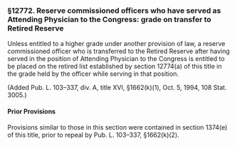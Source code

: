 ### §12772. Reserve commissioned officers who have served as Attending Physician to the Congress: grade on transfer to Retired Reserve ###

Unless entitled to a higher grade under another provision of law, a reserve commissioned officer who is transferred to the Retired Reserve after having served in the position of Attending Physician to the Congress is entitled to be placed on the retired list established by section 12774(a) of this title in the grade held by the officer while serving in that position.

(Added Pub. L. 103–337, div. A, title XVI, §1662(k)(1), Oct. 5, 1994, 108 Stat. 3005.)

#### Prior Provisions ####

Provisions similar to those in this section were contained in section 1374(e) of this title, prior to repeal by Pub. L. 103–337, §1662(k)(2).